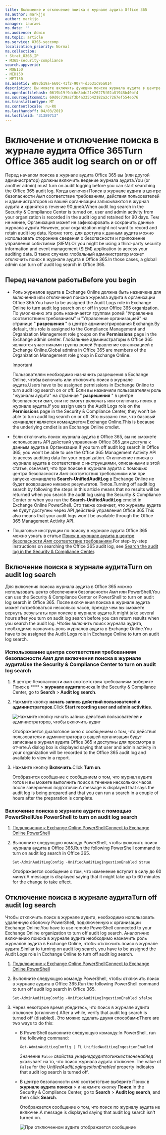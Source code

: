 ```yaml
---
title: Включение и отключение поиска в журнале аудита Office 365
ms.author: markjjo
author: markjjo
manager: laurawi
ms.date: ''
ms.audience: Admin
ms.topic: article
ms.service: O365-seccomp
localization_priority: Normal
ms.collection:
- Strat_O365_IP
- M365-security-compliance
search.appverid:
- MOE150
- MED150
- MET150
ms.assetid: e893b19a-660c-41f2-9074-d3631c95a014
description: Вы можете включить функцию поиска журнала аудита в центре безопасности _Амп_ соответствия требованиям. Если вы передумали, вы можете включить его в любое время. Если поиск в журнале аудита отключен, администраторы не могут выполнять поиск действий пользователей и администраторов в журнале аудита Office 365 в Организации.
ms.openlocfilehash: 0619b19f9dc6e8bdc21e26275f02a81948b40bf4
ms.sourcegitcommit: 69d0c739a2f3b4a335b42182a2c7267ef554eb76
ms.translationtype: MT
ms.contentlocale: ru-RU
ms.lasthandoff: 04/03/2019
ms.locfileid: "31389713"
---
```

# <a name="turn-office-365-audit-log-search-on-or-off"></a><span data-ttu-id="50117-105">Включение и отключение поиска в журнале аудита Office 365</span><span class="sxs-lookup"><span data-stu-id="50117-105">Turn Office 365 audit log search on or off</span></span>

<span data-ttu-id="50117-106">Перед началом поиска в журнале аудита Office 365 вы (или другой администратор) должны включить ведение журнала аудита.</span><span class="sxs-lookup"><span data-stu-id="50117-106">You (or another admin) must turn on audit logging before you can start searching the Office 365 audit log.</span></span> <span data-ttu-id="50117-107">Когда включен Поиск в журнале аудита в центре безопасности _Амп_ соответствие требованиям, действия пользователей и администраторов из вашей организации записываются в журнал аудита и хранятся в течение 90 дней.</span><span class="sxs-lookup"><span data-stu-id="50117-107">When audit log search in the Security & Compliance Center is turned on, user and admin activity from your organization is recorded in the audit log and retained for 90 days.</span></span> <span data-ttu-id="50117-108">Тем не менее, Организация может не зафиксировать и сохранить данные журнала аудита.</span><span class="sxs-lookup"><span data-stu-id="50117-108">However, your organization might not want to record and retain audit log data.</span></span> <span data-ttu-id="50117-109">Кроме того, для доступа к данным аудита можно использовать сторонние сведения о безопасности и приложение управления событиями (SIEM).</span><span class="sxs-lookup"><span data-stu-id="50117-109">Or you might be using a third-party security information and event management (SIEM) application to access your auditing data.</span></span> <span data-ttu-id="50117-110">В таких случаях глобальный администратор может отключить поиск в журнале аудита в Office 365.</span><span class="sxs-lookup"><span data-stu-id="50117-110">In those cases, a global admin can turn off audit log search in Office 365.</span></span>
  
## <a name="before-you-begin"></a><span data-ttu-id="50117-111">Перед началом работы</span><span class="sxs-lookup"><span data-stu-id="50117-111">Before you begin</span></span>

- <span data-ttu-id="50117-112">Роль журналов аудита в Exchange Online должна быть назначена для включения или отключения поиска журнала аудита в организации Office 365.</span><span class="sxs-lookup"><span data-stu-id="50117-112">You have to be assigned the Audit Logs role in Exchange Online to turn audit log search on or off in your Office 365 organization.</span></span> <span data-ttu-id="50117-113">По умолчанию эта роль назначается группам ролей "Управление соответствием требованиям" и "Управление организацией" на странице " **разрешения** " в центре администрирования Exchange.</span><span class="sxs-lookup"><span data-stu-id="50117-113">By default, this role is assigned to the Compliance Management and Organization Management role groups on the **Permissions** page in the Exchange admin center.</span></span> <span data-ttu-id="50117-114">Глобальные администраторы в Office 365 являются участниками группы ролей Управление организацией в Exchange Online.</span><span class="sxs-lookup"><span data-stu-id="50117-114">Global admins in Office 365 are members of the Organization Management role group in Exchange Online.</span></span> 
    
    > [!IMPORTANT]
    > <span data-ttu-id="50117-115">Пользователям необходимо назначить разрешения в Exchange Online, чтобы включить или отключить поиск в журнале аудита.</span><span class="sxs-lookup"><span data-stu-id="50117-115">Users have to be assigned permissions in Exchange Online to turn audit log search on or off.</span></span> <span data-ttu-id="50117-116">Если вы назначили пользователям роль "журналы аудита" на странице " **разрешения** " в центре безопасности _амп_, они не смогут включать или отключать поиск в журнале аудита.</span><span class="sxs-lookup"><span data-stu-id="50117-116">If you assign users the Audit Logs role on the **Permissions** page in the Security & Compliance Center, they won't be able to turn audit log search on or off.</span></span> <span data-ttu-id="50117-117">Это вызвано тем, что базовый командлет является командлетом Exchange Online.</span><span class="sxs-lookup"><span data-stu-id="50117-117">This is because the underlying cmdlet is an Exchange Online cmdlet.</span></span> 
  
- <span data-ttu-id="50117-118">Если отключить поиск журнала аудита в Office 365, вы не сможете использовать API действий управления Office 365 для доступа к данным аудита в Организации.</span><span class="sxs-lookup"><span data-stu-id="50117-118">If you turn off audit log search in Office 365, you won't be able to use the Office 365 Management Activity API to access auditing data for your organization.</span></span> <span data-ttu-id="50117-119">Отключение поиска в журнале аудита в соответствии с инструкциями, описанными в этой статье, означает, что при поиске в журнале аудита с помощью центра безопасности _Амп_ соответствия требованиям или при запуске командлета **Search-UnifiedAuditLog** в Exchange Online не будет возвращено никаких результатов. Типов.</span><span class="sxs-lookup"><span data-stu-id="50117-119">Turning off audit log search by following the steps in this article means that no results will be returned when you search the audit log using the Security & Compliance Center or when you run the **Search-UnifiedAuditLog** cmdlet in Exchange Online PowerShell.</span></span> <span data-ttu-id="50117-120">Это также означает, что журналы аудита не будут доступны через API действий управления Office 365.</span><span class="sxs-lookup"><span data-stu-id="50117-120">This also means that your audit logs won't be available through the Office 365 Management Activity API.</span></span>  
    
- <span data-ttu-id="50117-121">Пошаговые инструкции по поиску в журнале аудита Office 365 можно узнать в статье [Поиск в журнале аудита в центре безопасности _Амп_ соответствие требованиям](search-the-audit-log-in-security-and-compliance.md).</span><span class="sxs-lookup"><span data-stu-id="50117-121">For step-by-step instructions on searching the Office 365 audit log, see [Search the audit log in the Security & Compliance Center](search-the-audit-log-in-security-and-compliance.md).</span></span>
    
## <a name="turn-on-audit-log-search"></a><span data-ttu-id="50117-122">Включение поиска в журнале аудита</span><span class="sxs-lookup"><span data-stu-id="50117-122">Turn on audit log search</span></span>

<span data-ttu-id="50117-123">Для включения поиска журнала аудита в Office 365 можно использовать центр обеспечения безопасности _Амп_ или PowerShell.</span><span class="sxs-lookup"><span data-stu-id="50117-123">You can use the Security & Compliance Center or PowerShell to turn on audit log search in Office 365.</span></span> <span data-ttu-id="50117-124">После включения поиска в журнале аудита может потребоваться несколько часов, прежде чем вы сможете вернуть результаты при поиске в журнале аудита.</span><span class="sxs-lookup"><span data-stu-id="50117-124">It might take several hours after you turn on audit log search before you can return results when you search the audit log.</span></span> <span data-ttu-id="50117-125">Чтобы включить поиск журнала аудита, необходимо назначить роль журналов аудита в Exchange Online.</span><span class="sxs-lookup"><span data-stu-id="50117-125">You have to be assigned the Audit Logs role in Exchange Online to turn on audit log search.</span></span>
  
### <a name="use-the-security--compliance-center-to-turn-on-audit-log-search"></a><span data-ttu-id="50117-126">Использование центра соответствия требованиям безопасности _Амп_ для включения поиска в журнале аудита</span><span class="sxs-lookup"><span data-stu-id="50117-126">Use the Security & Compliance Center to turn on audit log search</span></span>

1. <span data-ttu-id="50117-127">В центре безопасности _амп_ соответствия требованиям выберите Поиск в \*\*\*\* \> **журнале аудита**поиска.</span><span class="sxs-lookup"><span data-stu-id="50117-127">In the Security & Compliance Center, go to **Search** \> **Audit log search**.</span></span>
    
2. <span data-ttu-id="50117-128">Нажмите кнопку **начать запись действий пользователей и администраторов**.</span><span class="sxs-lookup"><span data-stu-id="50117-128">Click **Start recording user and admin activities**.</span></span>
    
    ![Нажмите кнопку начать запись действий пользователей и администраторов, чтобы включить аудит](media/39a9d35f-88d0-4bbe-a962-0be2f838e2bf.png)
  
    <span data-ttu-id="50117-130">Отображается диалоговое окно с сообщением о том, что действия пользователя и администратора в вашей организации будут записаны в журнал аудита Office 365 и доступны для просмотра в отчете.</span><span class="sxs-lookup"><span data-stu-id="50117-130">A dialog box is displayed saying that user and admin activity in your organization will be recorded to the Office 365 audit log and available to view in a report.</span></span> 
    
3. <span data-ttu-id="50117-131">Нажмите кнопку **Включить**.</span><span class="sxs-lookup"><span data-stu-id="50117-131">Click **Turn on**.</span></span>
    
    <span data-ttu-id="50117-132">Отобразится сообщение с сообщением о том, что журнал аудита готов и вы можете выполнить поиск в течение нескольких часов после завершения подготовки.</span><span class="sxs-lookup"><span data-stu-id="50117-132">A message is displayed that says the audit log is being prepared and that you can run a search in a couple of hours after the preparation is complete.</span></span>
    
### <a name="use-powershell-to-turn-on-audit-log-search"></a><span data-ttu-id="50117-133">Включение поиска в журнале аудита с помощью PowerShell</span><span class="sxs-lookup"><span data-stu-id="50117-133">Use PowerShell to turn on audit log search</span></span>

1. [<span data-ttu-id="50117-134">Подключение к Exchange Online PowerShell</span><span class="sxs-lookup"><span data-stu-id="50117-134">Connect to Exchange Online PowerShell</span></span>](https://go.microsoft.com/fwlink/p/?LinkID=396554)
    
2. <span data-ttu-id="50117-135">Выполните следующую команду PowerShell, чтобы включить поиск журнала аудита в Office 365.</span><span class="sxs-lookup"><span data-stu-id="50117-135">Run the following PowerShell command to turn on audit log search in Office 365.</span></span>
    
    ```
    Set-AdminAuditLogConfig -UnifiedAuditLogIngestionEnabled $true
    ```

    <span data-ttu-id="50117-136">Отображается сообщение о том, что изменение вступит в силу до 60 минут.</span><span class="sxs-lookup"><span data-stu-id="50117-136">A message is displayed saying that it might take up to 60 minutes for the change to take effect.</span></span>
  
## <a name="turn-off-audit-log-search"></a><span data-ttu-id="50117-137">Отключение поиска в журнале аудита</span><span class="sxs-lookup"><span data-stu-id="50117-137">Turn off audit log search</span></span>

<span data-ttu-id="50117-138">Чтобы отключить поиск в журнале аудита, необходимо использовать удаленную оболочку PowerShell, подключенную к организации Exchange Online.</span><span class="sxs-lookup"><span data-stu-id="50117-138">You have to use remote PowerShell connected to your Exchange Online organization to turn off audit log search.</span></span> <span data-ttu-id="50117-139">Аналогично включению поиска в журнале аудита необходимо назначить роль журналов аудита в Exchange Online, чтобы отключить поиск в журнале аудита.</span><span class="sxs-lookup"><span data-stu-id="50117-139">Similar to turning on audit log search, you have to be assigned the Audit Logs role in Exchange Online to turn off audit log search.</span></span>
  
1. [<span data-ttu-id="50117-140">Подключение к Exchange Online PowerShell</span><span class="sxs-lookup"><span data-stu-id="50117-140">Connect to Exchange Online PowerShell</span></span>](https://go.microsoft.com/fwlink/p/?LinkID=396554)
    
2. <span data-ttu-id="50117-141">Выполните следующую команду PowerShell, чтобы отключить поиск в журнале аудита в Office 365.</span><span class="sxs-lookup"><span data-stu-id="50117-141">Run the following PowerShell command to turn off audit log search in Office 365.</span></span>
    
    ```
    Set-AdminAuditLogConfig -UnifiedAuditLogIngestionEnabled $false
    ```

3. <span data-ttu-id="50117-142">Через некоторое время убедитесь, что поиск в журнале аудита отключен (отключен).</span><span class="sxs-lookup"><span data-stu-id="50117-142">After a while, verify that audit log search is turned off (disabled).</span></span> <span data-ttu-id="50117-143">Это можно сделать двумя способами:</span><span class="sxs-lookup"><span data-stu-id="50117-143">There are two ways to do this:</span></span>
    
    - <span data-ttu-id="50117-144">В PowerShell выполните следующую команду:</span><span class="sxs-lookup"><span data-stu-id="50117-144">In PowerShell, run the following command:</span></span>

        ```
        Get-AdminAuditLogConfig | FL UnifiedAuditLogIngestionEnabled
        ```

        <span data-ttu-id="50117-145">Значение `False` свойства _унифиедаудитлогинжестионенаблед_ указывает на то, что поиск журнала аудита отключен.</span><span class="sxs-lookup"><span data-stu-id="50117-145">The value of  `False` for the  _UnifiedAuditLogIngestionEnabled_ property indicates that audit log search is turned off.</span></span> 
    
    - <span data-ttu-id="50117-146">В центре безопасности _амп_ соответствие выберите Поиск в **журнале аудита** **поиска** \> и нажмите кнопку **Поиск**.</span><span class="sxs-lookup"><span data-stu-id="50117-146">In the Security & Compliance Center, go to **Search** \> **Audit log search**, and then click **Search**.</span></span>
    
      <span data-ttu-id="50117-147">Отображается сообщение о том, что поиск по журналу аудита не включен.</span><span class="sxs-lookup"><span data-stu-id="50117-147">A message is displayed saying that audit log search isn't turned on.</span></span> 
    
      ![При отключенном аудите отображается сообщение](media/dca53da6-1cbe-4fa3-9860-f0d674de9538.png)
